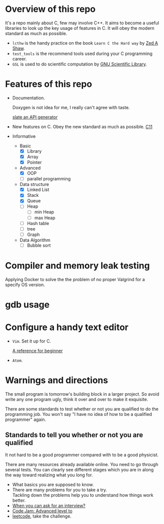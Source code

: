 # Overview of this repo
It's a repo mainly about C, few may involve C++. It aims to become a useful libraries to look up the key usage of features in C. It will obey the modern standard as much as possible.

* `lcthw` is the handy practice on the book `Learn C the Hard way` by [Zed A Shaw](https://zedshaw.com).
* `test_tools` is the recommend tools used during your C programming career.
* `GSL` is used to do scientific computation by [GNU Scientific Library](http://www.gnu.org/software/gsl/).

# Features of this repo
* Documentation.

  Doxygen is not idea for me, I really can't agree with taste.

  [slate an API generator](https://github.com/lord/slate)

* New features on C. Obey the new standard as much as possible. <a href = "https://en.wikipedia.org/wiki/C_(programming_language)#C11"> C11 <a>
* Informative
  * Basic
    - [x] Library
    - [x] Array
    - [x] Pointer
  * Advanced
    - [x] OOP
    - [ ] parallel programming
  * Data structure
    - [x] Linked List
    - [x] Stack
    - [x] Queue
    - [ ] Heap
      - [ ] min Heap
      - [ ] max Heap
    - [ ] Hash table
    - [ ] tree
    - [ ] Graph
  * Data Algorithm
    - [ ] Bubble sort

# Compiler and memory leak testing
Applying Docker to solve the the problem of no proper Valgrind for a specify OS version.


# gdb usage

# Configure a handy text editor
* `Vim`. Set it up for C.

  [A reference for beginner](https://stackoverflow.com/questions/14533877/ideal-c-setup-for-vim)
* `Atom`.


# Warnings and directions
The small program is tomorrow's building block in a larger project. So avoid write any one program ugly, think it over and over to make it exquisite.

There are some standards to test whether or not you are qualified to do the programming job. You won't say "I have no idea of how to be a qualified programmer" again.

## Standards to tell you whether or not you are qualified
It not hard to be a good programmer compared with to be a good physicist.

There are many resources already available online. You need to go through several tests. You can clearly see different stages which you are in along the way toward realizing what you long for.

* What basics you are supposed to know.
* There are many problems for you to take a try.          
  Tackling down the problems help you to understand how things work better.  
* [When you can ask for an interview?](https://youtu.be/ko-KkSmp-Lk)
* [Code Jam: Advanced level to](https://code.google.com/codejam/)
* [leetcode](https://leetcode.com/problemset/all/), take the challenge.
